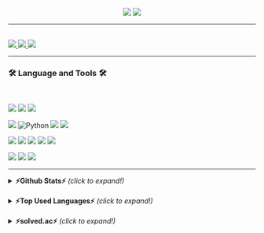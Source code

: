 <p align='center'>
  <img src="https://capsule-render.vercel.app/api?type=soft&color=0f4c81&height=60&text=   Lee Jae Sung&animation=fadeIn&fontSize=50&fontColor=ffffff&textBg=true" />
  <img src="https://capsule-render.vercel.app/api?type=soft&color=ffffff&height=40&text=Android%20Developer&fontSize=30&animation=scaleIn&fontColor=0f4c81" />

<br>

---
<br>
  
 <a href="https://dev-wotjd.notion.site/Android-d556488b12ef4f108e54c1d67bc6f07e" target="_blank">
    <img src="https://img.shields.io/badge/Portfolio-000000?style=flat-square&logo=Notion&logoColor=white"/>
  </a>
  <a href="https://www.linkedin.com/in/%EC%9E%AC%EC%84%B1-%EC%9D%B4-814a66210/" target="_blank">
    <img src="https://img.shields.io/badge/Linkedin-blue?logo=Linkedin&logoColor=white&link=https://www.linkedin.com/in/%EC%9E%AC%EC%84%B1-%EC%9D%B4-814a66210/"/>
  </a>
  <a href="mailto:biki0114@gmail.com" target="_blank">
    <img src="https://img.shields.io/badge/Gmail-d14836?style=flat-square&logo=Gmail&logoColor=white"/>
  </a>
</p>

---

<h3>🛠 <strong>Language and Tools </strong>🛠</h3>
<br>

<p>
  <img src="https://img.shields.io/badge/git%20-%23F05033.svg?&style=for-the-badge&logo=git&logoColor=white"/>
  <img src="https://img.shields.io/badge/github%20-%23121011.svg?&style=for-the-badge&logo=github&logoColor=white"/>
  <img src="https://img.shields.io/badge/GitKraken-330F63?style=for-the-badge&logo=gitkraken&logoColor=white" />
</p>
<p>
  <img src="https://img.shields.io/badge/Kotlin-7F52FF?&style=for-the-badge&logo=kotlin&logoColor=white" />
  <img alt="Python" src ="https://img.shields.io/badge/Python-3776AB.svg?&style=for-the-badge&logo=Python&logoColor=white"/>
  <img src="https://img.shields.io/badge/Java-007396?style=for-the-badge&logo=java&logoColor=white" />
  <img src="https://img.shields.io/badge/c++-00599C.svg?&style=for-the-badge&logo=c%2B%2B&ogoColor=white"/>
</p>
<p>
  <img src="https://img.shields.io/badge/androidstudio%20-%23404d59.svg?&logo=android&style=for-the-badge"/>
  <img src="https://img.shields.io/badge/Intellij IDEA-000000.svg?&style=for-the-badge&logo=IntelliJ IDEA&logoColor=white"/>
  <img src="https://img.shields.io/badge/Firebase%20-%236DB33F.svg?&style=for-the-badge&logo=firebase&logoColor=white"/>
  <img src="https://img.shields.io/badge/Flutter-02569B.svg?&style=for-the-badge&logo=amazon-aws&logoColor=white"/>
  <img src="https://img.shields.io/badge/django-092E20.svg?&style=for-the-badge&logo=django&logoColor=white"/>
</p>
<p>
  <img src="https://img.shields.io/badge/ns3-7F52FF?&style=for-the-badge"/>
  <img src="https://img.shields.io/badge/cisco-1BA0D7.svg?&style=for-the-badge&logo=firebase&logoColor=white"/>
  <img src="https://img.shields.io/badge/wireshark-1679A7.svg?&style=for-the-badge&logo=wireshark&logoColor=white"/>
<p>

---


<details>
	<summary><b>⚡Github Stats⚡</b> <i>(click to expand!)</i></summary>
	
![Jaesung Lee's GitHub stats](https://github-readme-stats.vercel.app/api?username=JaesungLeee&show_icons=true&theme=radical)
</details>
<br>
<details>
	<summary><b>⚡Top Used Languages⚡</b> <i>(click to expand!)</i></summary>
	
[![Top Langs](https://github-readme-stats.vercel.app/api/top-langs/?username=JaesungLeee)](https://github.com/anuraghazra/github-readme-stats)
</details>
<br>
<details>
	<summary><b>⚡solved.ac⚡</b> <i>(click to expand!)</i></summary>
	
<img src="http://mazassumnida.wtf/api/v2/generate_badge?boj=viki0114">
</details>